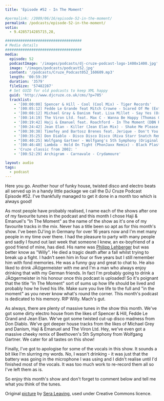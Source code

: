 ```yaml
---
title: 'Episode #52 - In The Moment'

#permalink: /2009/06/16/episode-52-in-the-moment/
permalink: /podcasts/episode-52-in-the-moment/
votio:
  - 9.4285714285715,28,

###################################
# Media details
###################################
media:
  episode: 52
  podcastImage: '/images/podcasts/dj-cruze-podcast-logo-1400x1400.jpg'
  image: '/images/podcasts/podcast52.jpg'
  content: '/podcasts/Cruze_Podcast052_160609.mp3'
  length: '00:59:39'
  duration: '3579'
  fileSize: '57482287'
  # Set GUID for old podcasts to keep XML happy
  guid: 'http://www.djcruze.co.uk/cms/?p=705'
  tracklist:
    - '[00:00:00] Spencer & Hill - Cool (Cool Mix) - Tiger Records'
    - '[00:05:12] Fedde Le Grande feat Mitch Crowne - Scared Of Me (Extended Mix) - Flamingo Recordings'
    - '[00:08:12] Michael Gray & Danism feat. Lisa Millet - Say Yes (Original Mix) - Defected'
    - '[00:14:19] The Viron Ltd. feat. Max C - Wanna Be Happy (Thomas Gold Remix) - Milk & Sugar'
    - '[00:19:42] Haji & Emanuel feat. Roachford - In The Moment (DBN Remix) - Big Love'
    - '[00:24:42] Jean Elan - Killer (Jean Elan Mix) - Shake Me Please!'
    - "[00:30:38] Timofey and Bartosz Brenes feat. Jerique - Don't You Know (Club Mix) - Vector Records"
    - '[00:35:25] Don Diablo - Disco Disco Disco (Riva Starr Snatch Remix) - Sellout Sessions'
    - "[00:40:25] Wolfgang Gartner - Wolfgang's 5th Symphony (Original Mix) - Kindergarten"
    - '[00:46:40] Lambda - Hold On Tight (PhonJaxx Remix) - Black Plastic'
    - 'Cruze classic from 2002: '
    - '[00:52:29] Archigram - Carnavale - Crydamoure'

layout: audio
tags:
  - podcast
---
```


Here you go. Another hour of funky house, twisted disco and electro beats all served up in a handy little package we call the DJ Cruze Podcast Episode #52. I've thankfully managed to get it done in a month too which is always good!

As most people have probably realised, I name each of the shows after one of my favourite tunes in the podcast and this month I chose Haji & Emanuel's "In The Moment" as the name of the show as it's one of my favourite tracks in the mix. Never has a title been so apt as for this month's show. I've been DJ'ing in Germany for over 16 years now and I'm met many people in my time over there. I had the pleasure to party with many people and sadly I found out last week that someone I knew, an ex-boyfriend of a good friend of mine, has died. His name was [Philipp Lehberger][2] but was better know as "Willy". He died a tragic death after a fall whilst trying to break up a fight. I hadn't seen him in four or five years but I still remember him with fond memories. He was a funny guy and great to chat to. He also liked to drink JÃ¤germeister with me and I'm a man who always enjoy drinking that with my German friends. In fact I'm probably going to drink a JÃ¤germeister in his honour once this podcast is uploaded! So it's poignant that the title "In The Moment" sort of sums up how life should be lived and probably how he lived his life. Make sure you live life to the full and "in the moment" as you never know what's round the corner. This month's podcast is dedicated to his memory. RIP Willy. Mach's gut.

As always, there are plenty of massive tunes in the show this month. We've got some dirty electro house from the likes of Spencer & Hill, Fedde Le Grand and Jean Elan. We've got some twisted cut-up disco madness from Don Diablo. We've got deeper house tracks from the likes of Michael Grey and Danism, Haji & Emanuel and The Viron Ltd. Hey, we've even got a massive cheeky remix of Beethoven's 5th Symphony from Wolfgang Gartner. We cater for all tastes on this show!

Finally, I've got to apologise for some of the vocals in this show. It sounds a bit like I'm slurring my words. No, I wasn't drinking - it was just that the battery was going in the microphone I was using and I didn't realise until I'd finished most of the vocals. It was too much work to re-record them all so I've left them as is.

So enjoy this month's show and don't forget to comment below and tell me what you think of the tunes.

Original [picture][5] by [Sera Leaving][6], used under Creative Commons licence.

[1]: http://www.djcruze.co.uk/cms/wp-content/uploads/2009/06/podcast52.jpg
[2]: http://www.philipp-lehberger.de/
[3]: http://www.djcruze.co.uk/cms/wp-content/DownloadButton.gif
[4]: http://www.djcruzeaudio.co.uk/podcasts/Cruze_Podcast052_160609.mp3
[5]: http://www.flickr.com/photos/sera_leaving/3612961678/
[6]: http://www.flickr.com/photos/sera_leaving/
